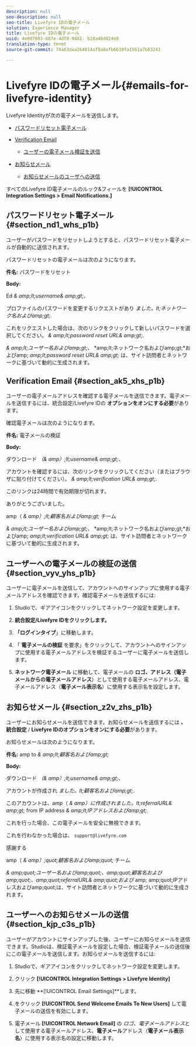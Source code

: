 ```yaml
---
description: null
seo-description: null
seo-title: Livefyre IDの電子メール
solution: Experience Manager
title: Livefyre IDの電子メール
uuid: 4e807803-687e-4df0-94d1- b18a48d024e8
translation-type: tm+mt
source-git-commit: 74a63daa264014af9a8afb6639fa1561a7b83241

---
```



# Livefyre IDの電子メール{#emails-for-livefyre-identity}

Livefyre Identityが次の電子メールを送信します。

* [パスワードリセット電子メール](#c_emails_for_livefyre_identity/section_nd1_whs_p1b)
* [Verification Email](#c_emails_for_livefyre_identity/section_ak5_xhs_p1b)
   * [ユーザーの電子メール検証を送信](#c_emails_for_livefyre_identity/section_vyv_yhs_p1b)

* [お知らせメール](#c_emails_for_livefyre_identity/section_z2v_zhs_p1b)
   * [お知らせメールのユーザへの送信](#c_emails_for_livefyre_identity/section_kjp_c3s_p1b)

すべてのLivefyre ID電子メールのルック&フィールを **[!UICONTROL Integration Settings > Email Notifications.]**

## パスワードリセット電子メール {#section_nd1_whs_p1b}

ユーザーがパスワードをリセットしようとすると、パスワードリセット電子メールが自動的に送信されます。

パスワードリセットの電子メールは次のようになります。

**件名:** パスワードをリセット

**Body:**

Ed *& amp;lt;username& amp;gt;*、

プロファイルのパスワードを変更するリクエストがあり *ました。lt;ネットワーク名およびamp;gt;*.

これをリクエストした場合は、次のリンクをクリックして新しいパスワードを選択してください。 *& amp;lt;password reset URL& amp;gt;*.

*& amp;lt;ユーザー名およびamp;gt;*、 *amp;lt;ネットワーク名およびamp;gt;*およびamp; *amp;lt;password reset URL& amp;gt;* は、サイト訪問者とネットワークに基づいて動的に生成されます。

## Verification Email {#section_ak5_xhs_p1b}

ユーザーの電子メールアドレスを確認する電子メールを送信できます。電子メールを送信するには、統合設定/Livefyre IDの **オプションをオンにする必要**があります。

確認電子メールは次のようになります。

**件名:** 電子メールの検証

**Body:**

ダウンロード *（& amp）;lt;username& amp;gt;*、

アカウントを確認するには、次のリンクをクリックしてください（またはブラウザに貼り付けてください）。 *& amp;lt;verification URL& amp;gt;*.

このリンクは24時間で有効期限が切れます。

ありがとうございました。

amp（ *& amp）;lt;顧客名およびamp;gt;* チーム

*& amp;lt;ユーザー名およびamp;gt;*、 *amp;lt;ネットワーク名およびamp;gt;*およびamp; *amp;lt;verification URL& amp;gt;* は、サイト訪問者とネットワークに基づいて動的に生成されます。

## ユーザーへの電子メールの検証の送信 {#section_vyv_yhs_p1b}

ユーザーに電子メールを送信して、アカウントへのサインアップに使用する電子メールアドレスを確認できます。確認電子メールを送信するには:

1. Studioで、ギアアイコンをクリックしてネットワーク設定を変更します。
1. **統合設定/Livefyre IDをクリックします。**

1. **「ログインタイプ**」に移動します。
1. 「 **電子メールの検証** を要求」をクリックして、アカウントへのサインアップに使用する電子メールアドレスを検証するユーザーに電子メールを送信します。
1. **ネットワーク電子メール** に移動して、電子メールの **ロゴ、アドレス（**電子メールからの**電子メールアドレス**）として使用する電子メールアドレス、電子メールアドレス（**電子メール表示名**）に使用する表示名を設定します。

## お知らせメール {#section_z2v_zhs_p1b}

ユーザーにお知らせメールを送信できます。お知らせメールを送信するには **、統合設定** / **Livefyre IDのオプションをオンにする必要**があります。

お知らせメールは次のようになります。

**件名:** amp to *& amp;lt;顧客名およびamp;gt;*

**Body:**

ダウンロード *（& amp）;lt;username& amp;gt;*、

アカウントが作成され *ました。lt;顧客名およびamp;gt;*.

このアカウントは、amp（ *& amp）に作成されました。lt;referralURL& amp;gt;* from IP address *& amp;lt;IPアドレスおよびamp;gt;*.

これを行った場合、この電子メールを安全に無視できます。

これを行わなかった場合は、 `support@livefyre.com`

感謝する

amp（ *& amp）;quot;顧客名およびamp;quot;* チーム

*& amp;quot;ユーザー名およびamp;quot;、amp;quot;顧客名およびamp;quot;、amp;quot;referralURL& amp;quot;および* amp; amp;quot;IPアドレスおよびamp;quot;は、サイト訪問者とネットワークに基づいて動的に生成されます。

## ユーザーへのお知らせメールの送信 {#section_kjp_c3s_p1b}

ユーザーがアカウントにサインアップした後、ユーザーにお知らせメールを送信できます。Studioは、検証電子メールを設定した場合、検証電子メールの送信後にこの電子メールを送信します。お知らせメールを送信するには:

1. Studioで、ギアアイコンをクリックしてネットワーク設定を変更します。
1. クリック **[!UICONTROL Integration Settings > Livefyre Identity]**

1. 先に移動 **[!UICONTROL Email Settings]**します。

1. をクリック **[!UICONTROL Send Welcome Emails To New Users]** して電子メールの送信を有効にします。
1. 電子メール **[!UICONTROL Network Email]** の *ロゴ、電子メールアドレス*として使用する電子メールアドレス、**電子メール**アドレス（**電子メール表示名**）に使用する表示名の設定に移動します。
